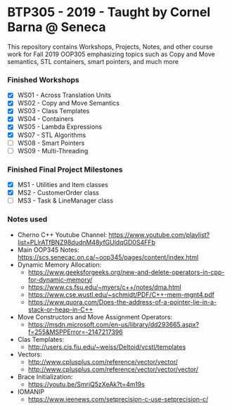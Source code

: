 # BTP305 - 2019 - Taught by Cornel Barna @ Seneca
This repository contains Workshops, Projects, Notes, and other course work for Fall 2019 OOP305 emphasizing topics such as Copy and Move semantics, STL containers, smart pointers, and much more

### Finished Workshops
- [x] WS01 - Across Translation Units
- [x] WS02 - Copy and Move Semantics
- [x] WS03 - Class Templates
- [x] WS04 - Containers
- [x] WS05 - Lambda Expressions
- [x] WS07 - STL Algorithms
- [ ] WS08 - Smart Pointers
- [ ] WS09 - Multi-Threading

### Finished Final Project Milestones 
- [x] MS1 - Utilities and Item classes
- [x] MS2 - CustomerOrder class
- [ ] MS3 - Task & LineManager class

### Notes used
- Cherno C++ Youtube Channel: https://www.youtube.com/playlist?list=PLlrATfBNZ98dudnM48yfGUldqGD0S4FFb
- Main OOP345 Notes: https://scs.senecac.on.ca/~oop345/pages/content/index.html
- Dynamic Memory Allocation:
  - https://www.geeksforgeeks.org/new-and-delete-operators-in-cpp-for-dynamic-memory/
  - https://www.cs.fsu.edu/~myers/c++/notes/dma.html
  - https://www.cse.wustl.edu/~schmidt/PDF/C++-mem-mgnt4.pdf
  - https://www.quora.com/Does-the-address-of-a-pointer-lie-in-a-stack-or-heap-in-C++
- Move Constructors and Move Assignment Operators:
  - https://msdn.microsoft.com/en-us/library/dd293665.aspx?f=255&MSPPError=-2147217396
- Clas Templates:
  - http://users.cis.fiu.edu/~weiss/Deltoid/vcstl/templates
- Vectors:
  - http://www.cplusplus.com/reference/vector/vector/
  - http://www.cplusplus.com/reference/vector/vector/vector/
- Brace Initialization:
  - https://youtu.be/SmriQ5zXeAk?t=4m19s
- IOMANIP
  - https://www.ieenews.com/setprecision-c-use-setprecision-c/ 


